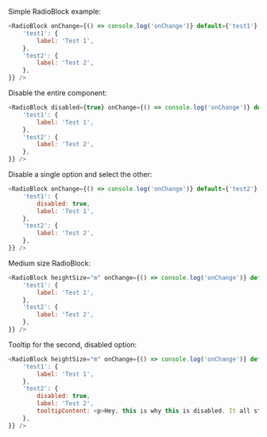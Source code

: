 Simple RadioBlock example:

```js
<RadioBlock onChange={() => console.log('onChange')} default={'test1'} options={{
    'test1': {
        label: 'Test 1',
    },
    'test2': {
        label: 'Test 2',
    },
}} />
```

Disable the entire component:

```js
<RadioBlock disabled={true} onChange={() => console.log('onChange')} default={'test1'} options={{
    'test1': {
        label: 'Test 1',
    },
    'test2': {
        label: 'Test 2',
    },
}} />
```

Disable a single option and select the other:

```js
<RadioBlock onChange={() => console.log('onChange')} default={'test2'} options={{
    'test1': {
    	disabled: true,
        label: 'Test 1',
    },
    'test2': {
        label: 'Test 2',
    },
}} />
```

Medium size RadioBlock:

```js
<RadioBlock heightSize="m" onChange={() => console.log('onChange')} default={'test1'} options={{
    'test1': {
        label: 'Test 1',
    },
    'test2': {
        label: 'Test 2',
    },
}} />
```

Tooltip for the second, disabled option:

```js
<RadioBlock heightSize="m" onChange={() => console.log('onChange')} default={'test1'} options={{
    'test1': {
        label: 'Test 1',
    },
    'test2': {
    	disabled: true,
        label: 'Test 2',
        tooltipContent: <p>Hey, this is why this is disabled. It all started when you clicked...</p>,
    },
}} />
```
